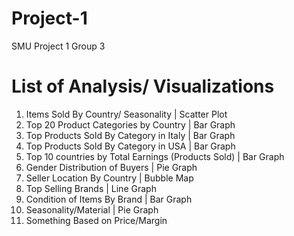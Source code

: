 # Project-1
SMU Project 1 Group 3

# List of Analysis/ Visualizations

1. Items Sold By Country/ Seasonality | Scatter Plot
2. Top 20 Product Categories by Country | Bar Graph
3. Top Products Sold By Category in Italy | Bar Graph
4. Top Products Sold By Category in USA | Bar Graph
5. Top 10 countries by Total Earnings (Products Sold) | Bar Graph
6. Gender Distribution of Buyers | Pie Graph
7. Seller Location By Country | Bubble Map
8. Top Selling Brands | Line Graph
9. Condition of Items By Brand | Bar Graph
10. Seasonality/Material | Pie Graph
11. Something Based on Price/Margin
